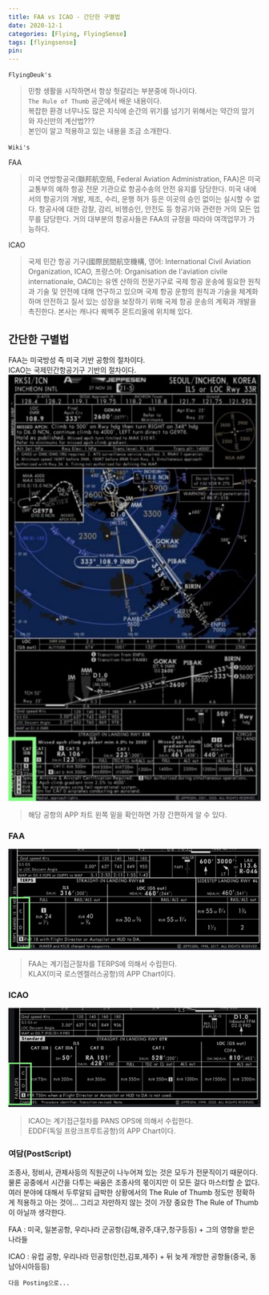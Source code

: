 ```yaml
---
title: FAA vs ICAO - 간단한 구별법
date: 2020-12-1
categories: [Flying, FlyingSense]
tags: [flyingsense]
pin:
---
```


`FlyingDeuk's`
> 민항 생활을 시작하면서 항상 헛갈리는 부분중에 하나이다. <br>
`The Rule of Thumb` 공군에서 배운 내용이다. <br>
복잡한 환경 너무나도 많은 지식에 순간의 위기를 넘기기 위해서는 약간의 암기와 자신만의 계산법??? <br>
본인이 알고 적용하고 있는 내용을 조금 소개한다.

`Wiki's`

FAA
> 미국 연방항공국(聯邦航空局, Federal Aviation Administration, FAA)은 미국 교통부의 예하 항공 전문 기관으로 항공수송의 안전 유지를 담당한다. 미국 내에서의 항공기의 개발, 제조, 수리, 운행 허가 등은 이곳의 승인 없이는 실시할 수 없다. 항공사에 대한 감찰, 감리, 비행승인, 안전도 등 항공기와 관련한 거의 모든 업무를 담당한다. 거의 대부분의 항공사들은 FAA의 규정을 따라야 여객업무가 가능하다.

ICAO
>국제 민간 항공 기구(國際民間航空機構, 영어: International Civil Aviation Organization, ICAO, 프랑스어: Organisation de l'aviation civile internationale, OACI)는 유엔 산하의 전문기구로 국제 항공 운송에 필요한 원칙과 기술 및 안전에 대해 연구하고 있으며 국제 항공 운항의 원칙과 기술을 체계화하며 안전하고 질서 있는 성장을 보장하기 위해 국제 항공 운송의 계획과 개발을 촉진한다. 본사는 캐나다 퀘벡주 몬트리올에 위치해 있다.

## 간단한 구별법
FAA는 미국방성 즉 미국 기반 공항의 절차이다. <br>
ICAO는 국제민간항공기구 기반의 절차이다. <br>
![faaicao](/img/flying/sense/faaicao/faaicao.jpg)
>해당 공항의 APP 차트 왼쪽 밑을 확인하면 가장 간편하게 알 수 있다.

### FAA
![faa](/img/flying/sense/faaicao/faa.jpg)
> FAA는 계기접근절차를 TERPS에 의해서 수립한다. <br>
KLAX(미국 로스엔젤러스공항)의 APP Chart이다.

### ICAO
![icao](/img/flying/sense/faaicao/icao.jpg)
>ICAO는 계기접근절차를 PANS OPS에 의해서 수립한다. <br>
EDDF(독일 프랑크프루트공항)의 APP Chart이다.

### 여담(PostScript)
조종사, 정비사, 관제사등의 직원군이 나누어져 있는 것은 모두가 전문직이기 때문이다. <br>
물론 공중에서 시간을 다투는 싸움은 조종사의 몫이지만 이 모든 걸다 마스터할 순 없다. <br>
여러 분야에 대해서 두루알되 급박한 상황에서의 The Rule of Thumb 정도만 정확하게 적용하고 아는 것이... 그리고 자만하지 않는 것이 가장 중요한 The Rule of Thumb이 아닐까 생각한다. <br>

FAA : 미국, 일본공항, 우리나라 군공항(김해,광주,대구,청구등등) + 그의 영향을 받은 나라들

ICAO : 유럽 공항, 우리나라 민공항(인천,김포,제주) + 뒤 늦게 개방한 공항들(중국, 동남아시아등등)

`다음 Posting으로...`
